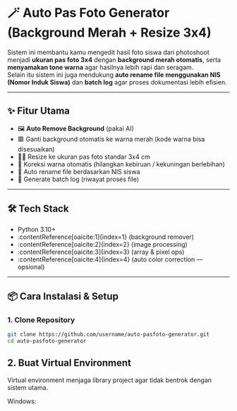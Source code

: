 # 🪄 Auto Pas Foto Generator (Background Merah + Resize 3x4)

Sistem ini membantu kamu mengedit hasil foto siswa dari photoshoot menjadi **ukuran pas foto 3x4** dengan **background merah otomatis**, serta **menyamakan tone warna** agar hasilnya lebih rapi dan seragam.  
Selain itu sistem ini juga mendukung **auto rename file menggunakan NIS (Nomor Induk Siswa)** dan **batch log** agar proses dokumentasi lebih efisien.

---

## ✨ Fitur Utama
- 🖼️ **Auto Remove Background** (pakai AI)  
- 🟥 Ganti background otomatis ke warna merah (kode warna bisa disesuaikan)  
- 🧑‍🎓 Resize ke ukuran pas foto standar 3x4 cm  
- 🧼 Koreksi warna otomatis (hilangkan kebiruan / kekuningan berlebihan)  
- 🪪 Auto rename file berdasarkan NIS siswa  
- 🧾 Generate batch log (riwayat proses file)

---

## 🛠️ Tech Stack
- Python 3.10+
- :contentReference[oaicite:1]{index=1} (background remover)
- :contentReference[oaicite:2]{index=2} (image processing)
- :contentReference[oaicite:3]{index=3} (array & pixel ops)
- :contentReference[oaicite:4]{index=4} (auto color correction — opsional)

---

## 📦 Cara Instalasi & Setup

### 1. Clone Repository
```bash
git clone https://github.com/username/auto-pasfoto-generator.git
cd auto-pasfoto-generator
```

## 2. Buat Virtual Environment
Virtual environment menjaga library project agar tidak bentrok dengan sistem utama.

Windows:
